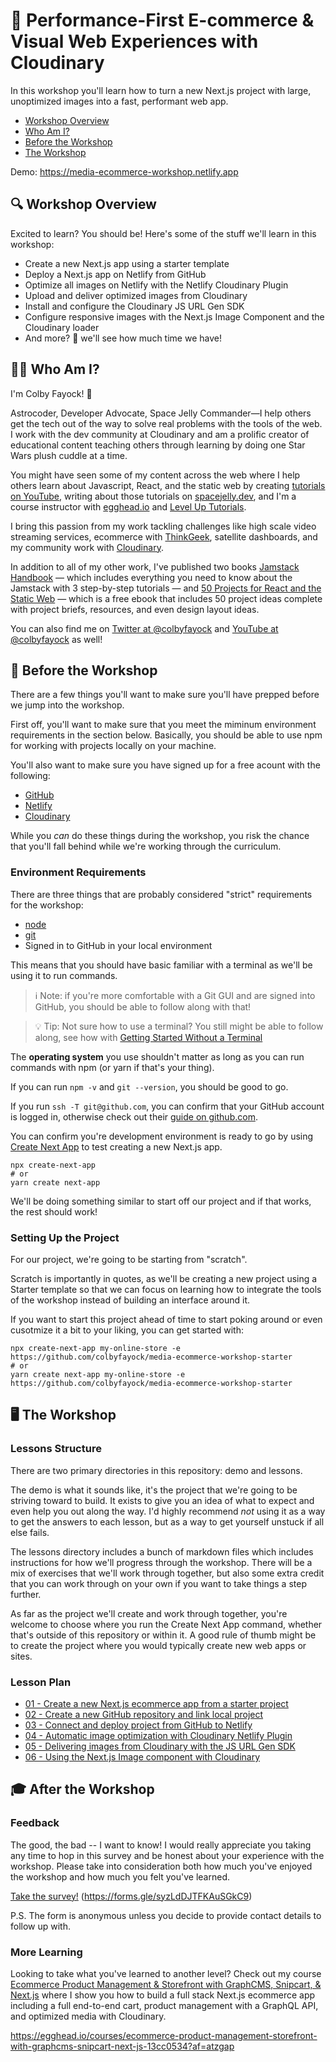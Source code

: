 # 🚀 Performance-First E-commerce & Visual Web Experiences with Cloudinary

In this workshop you'll learn how to turn a new Next.js project with large, unoptimized images into a fast, performant web app.

* [Workshop Overview](#-workshop-overview)
* [Who Am I?](#-who-am-i)
* [Before the Workshop](#-before-the-workshop)
* [The Workshop](#-the-workshop)

Demo: https://media-ecommerce-workshop.netlify.app

## 🔍 Workshop Overview

Excited to learn? You should be! Here's some of the stuff we'll learn in this workshop:
* Create a new Next.js app using a starter template
* Deploy a Next.js app on Netlify from GitHub
* Optimize all images on Netlify with the Netlify Cloudinary Plugin
* Upload and deliver optimized images from Cloudinary
* Install and configure the Cloudinary JS URL Gen SDK
* Configure responsive images with the Next.js Image Component and the Cloudinary loader
* And more? 👀 we'll see how much time we have!

## 👨‍🚀 Who Am I?

I'm Colby Fayock! 👋

Astrocoder, Developer Advocate, Space Jelly Commander—I help others get the tech out of the way to solve real problems with the tools of the web. I work with the dev community at Cloudinary and am a prolific creator of educational content teaching others through learning by doing one Star Wars plush cuddle at a time.

You might have seen some of my content across the web where I help others learn about Javascript, React, and the static web by creating [tutorials on YouTube](https://www.youtube.com/colbyfayock), writing about those tutorials on [spacejelly.dev](https://spacejelly.dev/), and I'm a course instructor with [egghead.io](https://egghead.io/instructors/colby-fayock?af=atzgap) and [Level Up Tutorials](https://www.leveluptutorials.com/tutorials/ecommerce-on-the-jamstack-with-snipcart-next-js-and-wordpress).

I bring this passion from my work tackling challenges like high scale video streaming services, ecommerce with [ThinkGeek](https://twitter.com/thinkgeek), satellite dashboards, and my community work with [Cloudinary](https://cloudinary.com/).

In addition to all of my other work, I've published two books [Jamstack Handbook](https://jamstackhandbook.com/) — which includes everything you need to know about the Jamstack with 3 step-by-step tutorials — and [50 Projects for React and the Static Web](https://50reactprojects.com/) — which is a free ebook that includes 50 project ideas complete with project briefs, resources, and even design layout ideas.

You can also find me on [Twitter at @colbyfayock](https://twitter.com/colbyfayock) and [YouTube at @colbyfayock](https://youtube.com/colbyfayock) as well!

## 🧰 Before the Workshop

There are a few things you'll want to make sure you'll have prepped before we jump into the workshop.

First off, you'll want to make sure that you meet the miminum environment requirements in the section below. Basically, you should be able to use npm for working with projects locally on your machine.

You'll also want to make sure you have signed up for a free acount with the following:
- [GitHub](https://github.com/)
- [Netlify](https://netlify.com/)
- [Cloudinary](https://cloudinary.com/)

While you _can_ do these things during the workshop, you risk the chance that you'll fall behind while we're working through the curriculum.

### Environment Requirements

There are three things that are probably considered "strict" requirements for the workshop:
* [node](https://nodejs.org/en/)
* [git](https://git-scm.com/)
* Signed in to GitHub in your local environment

This means that you should have basic familiar with a terminal as we'll be using it to run commands.

> ℹ️ Note: if you're more comfortable with a Git GUI and are signed into GitHub, you should be able to follow along with that!

> 💡 Tip: Not sure how to use a terminal? You still might be able to follow along, see how with [Getting Started Without a Terminal](https://github.com/colbyfayock/media-ecommerce-workshop/blob/main/help/Getting%20Started%20Without%20a%20Terminal.md)

The **operating system** you use shouldn't matter as long as you can run commands with npm (or yarn if that's your thing).

If you can run `npm -v` and `git --version`, you should be good to go.

If you run `ssh -T git@github.com`, you can confirm that your GitHub account is logged in, otherwise check out their [guide on github.com](https://docs.github.com/en/get-started/quickstart/set-up-git).

You can confirm you're development environment is ready to go by using [Create Next App](https://nextjs.org/docs/api-reference/create-next-app) to test creating a new Next.js app.

```
npx create-next-app
# or
yarn create next-app
```

We'll be doing something similar to start off our project and if that works, the rest should work!

### Setting Up the Project

For our project, we're going to be starting from "scratch".

Scratch is importantly in quotes, as we'll be creating a new project using a Starter template so that we can focus on learning how to integrate the tools of the workshop instead of building an interface around it.

If you want to start this project ahead of time to start poking around or even cusotmize it a bit to your liking, you can get started with:

```
npx create-next-app my-online-store -e https://github.com/colbyfayock/media-ecommerce-workshop-starter
# or
yarn create next-app my-online-store -e https://github.com/colbyfayock/media-ecommerce-workshop-starter
```

## 🖥 The Workshop

### Lessons Structure

There are two primary directories in this repository: demo and lessons.

The demo is what it sounds like, it's the project that we're going to be striving toward to build. It exists to give you an idea of what to expect and even help you out along the way. I'd highly recommend _not_ using it as a way to get the answers to each lesson, but as a way to get yourself unstuck if all else fails.

The lessons directory includes a bunch of markdown files which includes instructions for how we'll progress through the workshop. There will be a mix of exercises that we'll work through together, but also some extra credit that you can work through on your own if you want to take things a step further.

As far as the project we'll create and work through together, you're welcome to choose where you run the Create Next App command, whether that's outside of this repository or within it. A good rule of thumb might be to create the project where you would typically create new web apps or sites.

### Lesson Plan

* [01 - Create a new Next.js ecommerce app from a starter project](https://github.com/colbyfayock/media-ecommerce-workshop/blob/main/lessons/01%20-%20Create%20a%20new%20Next.js%20ecommerce%20app%20from%20a%20starter%20project.md)
* [02 - Create a new GitHub repository and link local project](https://github.com/colbyfayock/media-ecommerce-workshop/blob/main/lessons/02%20-%20Create%20a%20new%20GitHub%20repository%20and%20link%20local%20project.md)
* [03 - Connect and deploy project from GitHub to Netlify](https://github.com/colbyfayock/media-ecommerce-workshop/blob/main/lessons/03%20-%20Connect%20and%20deploy%20project%20from%20GitHub%20to%20Netlify.md)
* [04 - Automatic image optimization with Cloudinary Netlify Plugin](https://github.com/colbyfayock/media-ecommerce-workshop/blob/main/lessons/04%20-%20Automatic%20image%20optimization%20with%20Cloudinary%20Netlify%20Plugin.md)
* [05 - Delivering images from Cloudinary with the JS URL Gen SDK](https://github.com/colbyfayock/media-ecommerce-workshop/blob/main/lessons/05%20-%20Delivering%20images%20from%20Cloudinary%20with%20the%20JS%20URL%20Gen%20SDK.md)
* [06 - Using the Next.js Image component with Cloudinary](https://github.com/colbyfayock/media-ecommerce-workshop/blob/main/lessons/06%20-%20Using%20the%20Next.js%20Image%20component%20with%20Cloudinary.md)


## 🎓 After the Workshop

### Feedback

The good, the bad -- I want to know! I would really appreciate you taking any time to hop in this survey and be honest about your experience with the workshop. Please take into consideration both how much you've enjoyed the workshop and how much you felt you've learned.

[Take the survey!](https://forms.gle/syzLdDJTFKAuSGkC9) (https://forms.gle/syzLdDJTFKAuSGkC9)

P.S. The form is anonymous unless you decide to provide contact details to follow up with.

### More Learning

Looking to take what you've learned to another level? Check out my course [Ecommerce Product Management & Storefront with GraphCMS, Snipcart, & Next.js](https://egghead.io/courses/ecommerce-product-management-storefront-with-graphcms-snipcart-next-js-13cc0534?af=atzgap) where I show you how to build a full stack Next.js ecommerce app including a full end-to-end cart, product management with a GraphQL API, and optimized media with Cloudinary.

<https://egghead.io/courses/ecommerce-product-management-storefront-with-graphcms-snipcart-next-js-13cc0534?af=atzgap>
